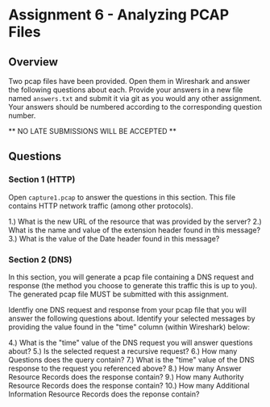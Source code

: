 # Assignment 6 - Analyzing PCAP Files

## Overview
Two pcap files have been provided.  Open them in Wireshark and answer the following questions about each.  Provide your answers in a new file named `answers.txt` and submit it via git as you would any other assignment.  Your answers should be numbered according to the corresponding question number.

** NO LATE SUBMISSIONS WILL BE ACCEPTED **

## Questions

### Section 1 (HTTP)
Open `capture1.pcap` to answer the questions in this section. This file contains HTTP network traffic (among other protocols).

1.) What is the new URL of the resource that was provided by the server?
2.) What is the name and value of the extension header found in this message?
3.) What is the value of the Date header found in this message?

### Section 2 (DNS)
In this section, you will generate a pcap file containing a DNS request and response (the method you choose to generate this traffic this is up to you). The generated pcap file MUST be submitted with this assignment.

Identfiy one DNS request and response from your pcap file that you will answer the following questions about. Identify your selected messages by providing the value found in the "time" column (within Wireshark) below:

4.) What is the "time" value of the DNS request you will answer questions about?
5.) Is the selected request a recursive request?
6.) How many Questions does the query contain?
7.) What is the "time" value of the DNS response to the request you referenced above?
8.) How many Answer Resource Records does the response contain?
9.) How many Authority Resource Records does the response contain?
10.) How many Additional Information Resource Records does the reponse contain?
